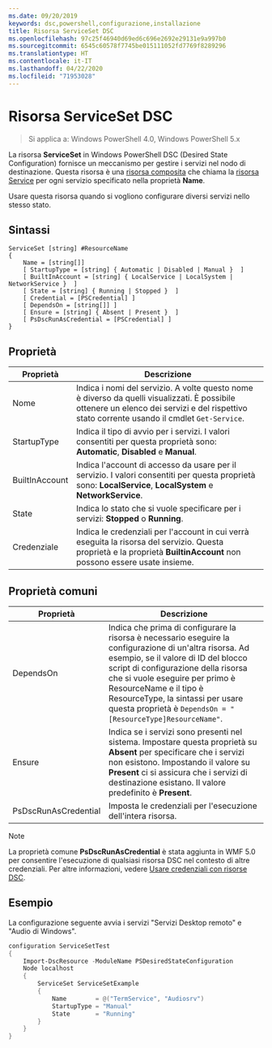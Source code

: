 ```yaml
---
ms.date: 09/20/2019
keywords: dsc,powershell,configurazione,installazione
title: Risorsa ServiceSet DSC
ms.openlocfilehash: 97c25f46940d69ed6c696e2692e29131e9a997b0
ms.sourcegitcommit: 6545c60578f7745be015111052fd7769f8289296
ms.translationtype: HT
ms.contentlocale: it-IT
ms.lasthandoff: 04/22/2020
ms.locfileid: "71953028"
---
```

# <a name="dsc-serviceset-resource"></a>Risorsa ServiceSet DSC

> Si applica a: Windows PowerShell 4.0, Windows PowerShell 5.x

La risorsa **ServiceSet** in Windows PowerShell DSC (Desired State Configuration) fornisce un meccanismo per gestire i servizi nel nodo di destinazione. Questa risorsa è una [risorsa composita](../../../resources/authoringResourceComposite.md) che chiama la [risorsa Service](serviceResource.md) per ogni servizio specificato nella proprietà **Name**.

Usare questa risorsa quando si vogliono configurare diversi servizi nello stesso stato.

## <a name="syntax"></a>Sintassi

```Syntax
ServiceSet [string] #ResourceName
{
    Name = [string[]]
    [ StartupType = [string] { Automatic | Disabled | Manual }  ]
    [ BuiltInAccount = [string] { LocalService | LocalSystem | NetworkService }  ]
    [ State = [string] { Running | Stopped }  ]
    [ Credential = [PSCredential] ]
    [ DependsOn = [string[]] ]
    [ Ensure = [string] { Absent | Present }  ]
    [ PsDscRunAsCredential = [PSCredential] ]
}
```

## <a name="properties"></a>Proprietà

|Proprietà |Descrizione |
|---|---|
|Nome |Indica i nomi del servizio. A volte questo nome è diverso da quelli visualizzati. È possibile ottenere un elenco dei servizi e del rispettivo stato corrente usando il cmdlet `Get-Service`. |
|StartupType |Indica il tipo di avvio per i servizi. I valori consentiti per questa proprietà sono: **Automatic**, **Disabled** e **Manual**. |
|BuiltInAccount |Indica l'account di accesso da usare per il servizio. I valori consentiti per questa proprietà sono: **LocalService**, **LocalSystem** e **NetworkService**. |
|State |Indica lo stato che si vuole specificare per i servizi: **Stopped** o **Running**. |
|Credenziale |Indica le credenziali per l'account in cui verrà eseguita la risorsa del servizio. Questa proprietà e la proprietà **BuiltinAccount** non possono essere usate insieme. |

## <a name="common-properties"></a>Proprietà comuni

|Proprietà |Descrizione |
|---|---|
|DependsOn |Indica che prima di configurare la risorsa è necessario eseguire la configurazione di un'altra risorsa. Ad esempio, se il valore di ID del blocco script di configurazione della risorsa che si vuole eseguire per primo è ResourceName e il tipo è ResourceType, la sintassi per usare questa proprietà è `DependsOn = "[ResourceType]ResourceName"`. |
|Ensure |Indica se i servizi sono presenti nel sistema. Impostare questa proprietà su **Absent** per specificare che i servizi non esistono. Impostando il valore su **Present** ci si assicura che i servizi di destinazione esistano. Il valore predefinito è **Present**. |
|PsDscRunAsCredential |Imposta le credenziali per l'esecuzione dell'intera risorsa. |

> [!NOTE]
> La proprietà comune **PsDscRunAsCredential** è stata aggiunta in WMF 5.0 per consentire l'esecuzione di qualsiasi risorsa DSC nel contesto di altre credenziali. Per altre informazioni, vedere [Usare credenziali con risorse DSC](../../../configurations/runasuser.md).

## <a name="example"></a>Esempio

La configurazione seguente avvia i servizi "Servizi Desktop remoto" e "Audio di Windows".

```powershell
configuration ServiceSetTest
{
    Import-DscResource -ModuleName PSDesiredStateConfiguration
    Node localhost
    {
        ServiceSet ServiceSetExample
        {
            Name        = @("TermService", "Audiosrv")
            StartupType = "Manual"
            State       = "Running"
        }
    }
}
```